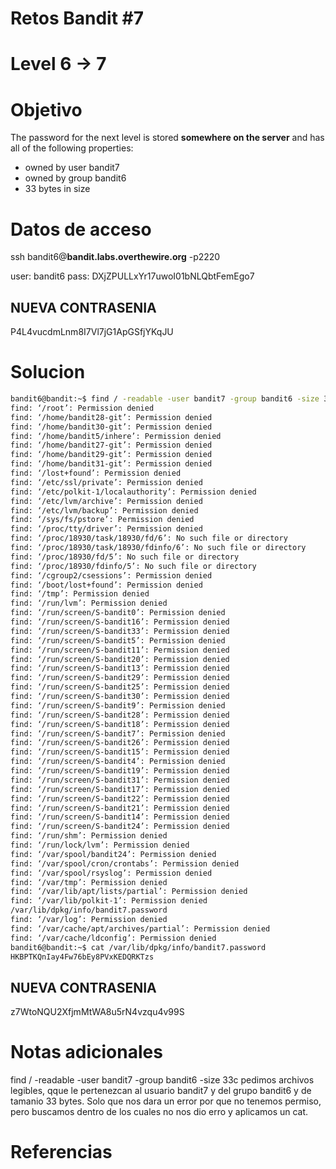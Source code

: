 # Retos Bandit  #7
# Level 6 -> 7

# Objetivo
The password for the next level is stored **somewhere on the server** and has all of the following properties:

-   owned by user bandit7
-   owned by group bandit6
-   33 bytes in size

# Datos de acceso
ssh bandit6@**bandit.labs.overthewire.org** -p2220

user: bandit6
pass: DXjZPULLxYr17uwoI01bNLQbtFemEgo7

## NUEVA CONTRASENIA
P4L4vucdmLnm8I7Vl7jG1ApGSfjYKqJU

# Solucion 
```bash
bandit6@bandit:~$ find / -readable -user bandit7 -group bandit6 -size 33c
find: ‘/root’: Permission denied
find: ‘/home/bandit28-git’: Permission denied
find: ‘/home/bandit30-git’: Permission denied
find: ‘/home/bandit5/inhere’: Permission denied
find: ‘/home/bandit27-git’: Permission denied
find: ‘/home/bandit29-git’: Permission denied
find: ‘/home/bandit31-git’: Permission denied
find: ‘/lost+found’: Permission denied
find: ‘/etc/ssl/private’: Permission denied
find: ‘/etc/polkit-1/localauthority’: Permission denied
find: ‘/etc/lvm/archive’: Permission denied
find: ‘/etc/lvm/backup’: Permission denied
find: ‘/sys/fs/pstore’: Permission denied
find: ‘/proc/tty/driver’: Permission denied
find: ‘/proc/18930/task/18930/fd/6’: No such file or directory
find: ‘/proc/18930/task/18930/fdinfo/6’: No such file or directory
find: ‘/proc/18930/fd/5’: No such file or directory
find: ‘/proc/18930/fdinfo/5’: No such file or directory
find: ‘/cgroup2/csessions’: Permission denied
find: ‘/boot/lost+found’: Permission denied
find: ‘/tmp’: Permission denied
find: ‘/run/lvm’: Permission denied
find: ‘/run/screen/S-bandit0’: Permission denied
find: ‘/run/screen/S-bandit16’: Permission denied
find: ‘/run/screen/S-bandit33’: Permission denied
find: ‘/run/screen/S-bandit5’: Permission denied
find: ‘/run/screen/S-bandit11’: Permission denied
find: ‘/run/screen/S-bandit20’: Permission denied
find: ‘/run/screen/S-bandit13’: Permission denied
find: ‘/run/screen/S-bandit29’: Permission denied
find: ‘/run/screen/S-bandit25’: Permission denied
find: ‘/run/screen/S-bandit30’: Permission denied
find: ‘/run/screen/S-bandit9’: Permission denied
find: ‘/run/screen/S-bandit28’: Permission denied
find: ‘/run/screen/S-bandit18’: Permission denied
find: ‘/run/screen/S-bandit7’: Permission denied
find: ‘/run/screen/S-bandit26’: Permission denied
find: ‘/run/screen/S-bandit15’: Permission denied
find: ‘/run/screen/S-bandit4’: Permission denied
find: ‘/run/screen/S-bandit19’: Permission denied
find: ‘/run/screen/S-bandit31’: Permission denied
find: ‘/run/screen/S-bandit17’: Permission denied
find: ‘/run/screen/S-bandit22’: Permission denied
find: ‘/run/screen/S-bandit21’: Permission denied
find: ‘/run/screen/S-bandit14’: Permission denied
find: ‘/run/screen/S-bandit24’: Permission denied
find: ‘/run/shm’: Permission denied
find: ‘/run/lock/lvm’: Permission denied
find: ‘/var/spool/bandit24’: Permission denied
find: ‘/var/spool/cron/crontabs’: Permission denied
find: ‘/var/spool/rsyslog’: Permission denied
find: ‘/var/tmp’: Permission denied
find: ‘/var/lib/apt/lists/partial’: Permission denied
find: ‘/var/lib/polkit-1’: Permission denied
/var/lib/dpkg/info/bandit7.password
find: ‘/var/log’: Permission denied
find: ‘/var/cache/apt/archives/partial’: Permission denied
find: ‘/var/cache/ldconfig’: Permission denied
bandit6@bandit:~$ cat /var/lib/dpkg/info/bandit7.password
HKBPTKQnIay4Fw76bEy8PVxKEDQRKTzs
```


## NUEVA CONTRASENIA
z7WtoNQU2XfjmMtWA8u5rN4vzqu4v99S


# Notas adicionales
find / -readable -user bandit7 -group bandit6 -size 33c
pedimos archivos legibles, qque  le pertenezcan  al usuario bandit7  y del grupo bandit6 y de tamanio 33 bytes.
Solo que nos dara un  error por que no tenemos permiso, pero buscamos dentro de los cuales no nos dio erro y aplicamos un cat.

# Referencias 